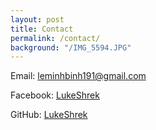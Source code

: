 ```yaml
---
layout: post
title: Contact
permalink: /contact/
background: "/IMG_5594.JPG"
---
```


Email: [leminhbinh191@gmail.com](mailto::leminhbinh191@gmail.com)

Facebook: [LukeShrek](https://www.facebook.com/luke.shrek)

GitHub: [LukeShrek](https://www.github.com/LukeShrek)

